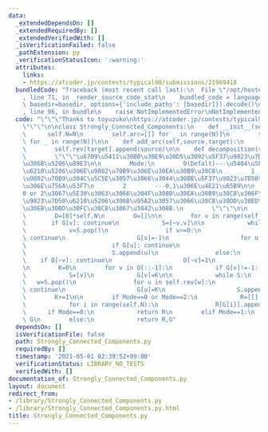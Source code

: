 ```yaml
---
data:
  _extendedDependsOn: []
  _extendedRequiredBy: []
  _extendedVerifiedWith: []
  _isVerificationFailed: false
  _pathExtension: py
  _verificationStatusIcon: ':warning:'
  attributes:
    links:
    - https://atcoder.jp/contests/typical90/submissions/21969418
  bundledCode: "Traceback (most recent call last):\n  File \"/opt/hostedtoolcache/Python/3.10.7/x64/lib/python3.10/site-packages/onlinejudge_verify/documentation/build.py\"\
    , line 71, in _render_source_code_stat\n    bundled_code = language.bundle(stat.path,\
    \ basedir=basedir, options={'include_paths': [basedir]}).decode()\n  File \"/opt/hostedtoolcache/Python/3.10.7/x64/lib/python3.10/site-packages/onlinejudge_verify/languages/python.py\"\
    , line 96, in bundle\n    raise NotImplementedError\nNotImplementedError\n"
  code: "\"\"\"Thanks to toyuzuko\nhttps://atcoder.jp/contests/typical90/submissions/21969418\n\
    \"\"\"\n\nclass Strongly_Connected_Components:\n    def __init__(self,N):\n  \
    \      self.N=N\n        self.arc=[[] for _ in range(N)]\n        self.rev=[[]\
    \ for _ in range(N)]\n\n    def add_arc(self,source,target):\n        self.arc[source].append(target)\n\
    \        self.rev[target].append(source)\n\n    def decomposition(self,Mode=0):\n\
    \        \"\"\"\u6709\u5411\u30B0\u30E9\u30D5\u3092\u5F37\u9023\u7D50\u6210\u5206\
    \u306B\u5206\u89E3\n\n        Mode:\n        0(Defalt)---\u5404\u5F37\u9023\u7D50\
    \u6210\u5206\u306E\u9802\u70B9\u306E\u30EA\u30B9\u30C8\n        1        ---\u5404\
    \u9802\u70B9\u304C\u5C5E\u3057\u3066\u3044\u308B\u5F37\u9023\u7D50\u6210\u5206\
    \u306E\u756A\u53F7\n        2        ---0,1\u306E\u4E21\u65B9\n\n        \u203B\
    0 or 2\u3067\u5E30\u3063\u3066\u304F\u308B\u30EA\u30B9\u30C8\u306F\u5404\u5F37\
    \u9023\u7D50\u6210\u5206\u306B\u95A2\u3057\u3066\u30C8\u30DD\u30ED\u30B8\u30AB\
    \u30EB\u30BD\u30FC\u30C8\u3067\u3042\u308B.\n        \"\"\"\n\n        G=[0]*self.N\n\
    \        D=[0]*self.N\n        O=[]\n\n        for v in range(self.N):\n     \
    \       if G[v]: continue\n            S=[~v,v]\n\n            while S:\n    \
    \            v=S.pop()\n                if v>=0:\n                    if G[v]:\
    \ continue\n                    G[v]=-1\n                    for u in self.arc[v]:\n\
    \                        if G[u]: continue\n                        S.append(~u)\n\
    \                        S.append(u)\n                else:\n                \
    \    if D[~v]: continue\n                    D[~v]=1\n                    O.append(~v)\n\
    \n        K=0\n        for v in O[::-1]:\n            if G[v]!=-1: continue\n\n\
    \            S=[v]\n            G[v]=K\n\n            while S:\n             \
    \   w=S.pop()\n                for u in self.rev[w]:\n                    if G[u]!=-1:\
    \ continue\n                    G[u]=K\n                    S.append(u)\n    \
    \        K+=1\n\n        if Mode==0 or Mode==2:\n            R=[[] for _ in range(K)]\n\
    \            for i in range(self.N):\n                R[G[i]].append(i)\n\n  \
    \      if Mode==0:\n            return R\n        elif Mode==1:\n            return\
    \ G\n        else:\n            return R,G"
  dependsOn: []
  isVerificationFile: false
  path: Strongly_Connected_Components.py
  requiredBy: []
  timestamp: '2021-05-01 02:39:52+09:00'
  verificationStatus: LIBRARY_NO_TESTS
  verifiedWith: []
documentation_of: Strongly_Connected_Components.py
layout: document
redirect_from:
- /library/Strongly_Connected_Components.py
- /library/Strongly_Connected_Components.py.html
title: Strongly_Connected_Components.py
---
```

